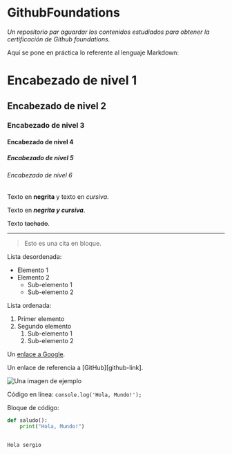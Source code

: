 # GithubFoundations
*Un repositorio par aguardar los contenidos estudiados para obtener la certificación de Github foundations.*

Aquí se pone en práctica lo referente al lenguaje Markdown:

# Encabezado de nivel 1
## Encabezado de nivel 2
### Encabezado de nivel 3
#### Encabezado de nivel 4
##### Encabezado de nivel 5
###### Encabezado de nivel 6

Texto en **negrita** y texto en *cursiva*.

Texto en **_negrita y cursiva_**.

Texto ~~tachado~~.

---

> Esto es una cita en bloque.

Lista desordenada:
- Elemento 1
- Elemento 2
  - Sub-elemento 1
  - Sub-elemento 2

Lista ordenada:
1. Primer elemento
2. Segundo elemento
   1. Sub-elemento 1
   2. Sub-elemento 2

Un [enlace a Google](https://www.google.com).

Un enlace de referencia a [GitHub][github-link].

![Una imagen de ejemplo](https://via.placeholder.com/150 "Texto alternativo de la imagen")

Código en línea: `console.log('Hola, Mundo!');`

Bloque de código:

```python
def saludo():
    print("Hola, Mundo!")


Hola sergio
